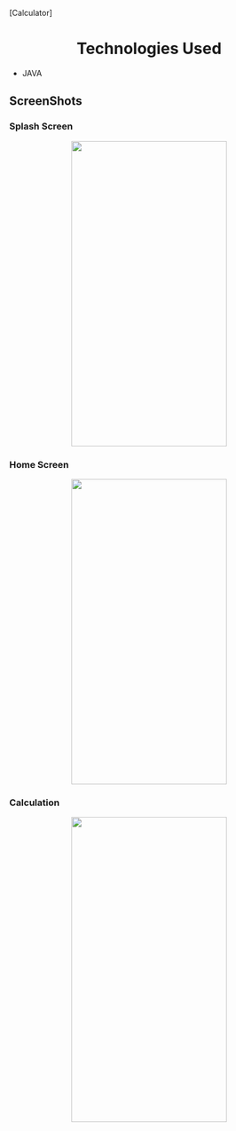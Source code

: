 [Calculator]
<center><h1 align="center">Technologies Used</h1></center>
<ul>
<li>JAVA</li>
</ul>
</p>

## ScreenShots
### Splash Screen
<p align="center">
  <img width="280" height="550" src = "https://github.com/prolion1/Calculator-Using-Java-/blob/main/Screenshots/SplashScreen.jpg"></img>
</p>  

### Home Screen
<p align="center"><img width="280" height="550" src="https://github.com/prolion1/Calculator-Using-Java-/blob/main/Screenshots/HomeScreen.jpg"></p>

### Calculation
<p align="center"><img width="280" height="550" src="https://github.com/prolion1/Calculator-Using-Java-/blob/main/Screenshots/Calculation.jpg"></p>
